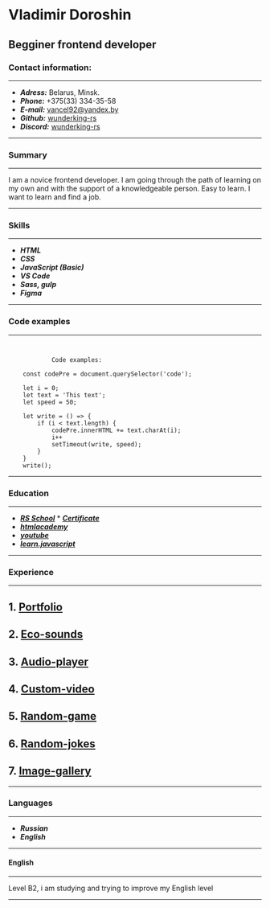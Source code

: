# Vladimir Doroshin

## Begginer frontend developer

### Contact information:

----

* ***Adress:*** Belarus, Minsk.
* ***Phone:*** +375(33) 334-35-58
* ***E-mail:*** <vancel92@yandex.by>
* ***Github:*** [wunderking-rs](https://github.com/wunderking-rs)
* ***Discord:*** [wunderking-rs](https://discordapp.com/users/1015912992426168371/)

----

### Summary

----

I am a novice frontend developer. 
I am going through the path of learning on my own and with the support of a knowledgeable person.
Easy to learn. I want to learn and find a job.

----

### Skills

----

* ***HTML***
* ***CSS***
* ***JavaScript (Basic)***
* ***VS Code***
* ***Sass, gulp***
* ***Figma***

----

### Code examples

----

```


            Code examples:

    const codePre = document.querySelector('code');

    let i = 0;
    let text = 'This text';
    let speed = 50;

    let write = () => {
        if (i < text.length) {
            codePre.innerHTML += text.charAt(i);
            i++
            setTimeout(write, speed);
        }
    }
    write();

```

----

### Education

----
* ***[RS School](https://rs.school/)*** * ***[Certificate](https://docviewer.yandex.by/view/342202273/?*=JXCY%2Bx8rvIDJgDMUGmv3496t5AJ7InVybCI6InlhLWRpc2stcHVibGljOi8vemxwWmljUFBDMWlCdE5BQlBKU0psNUVQRGk3UlVLMERyL28yaENYdkZTNCtqakxxSStWTTlTb2djWDJaM0gzbXEvSjZicG1SeU9Kb25UM1ZvWG5EYWc9PSIsInRpdGxlIjoib2lhcjB3aWMucGRmIiwibm9pZnJhbWUiOmZhbHNlLCJ1aWQiOiIzNDIyMDIyNzMiLCJ0cyI6MTY0NzQyMTk5NjM4NCwieXUiOiI5MTY1ODY0MzQxNjQ1MTM4NTcxIn0%3D)***
* ***[htmlacademy](https://htmlacademy.ru/)***
* ***[youtube](https://www.youtube.com/c/FreelancerLifeStyle/videos)***
* ***[learn.javascript](https://learn.javascript.ru)***

----

### Experience

----

## 1. [Portfolio](https://rolling-scopes-school.github.io/kingerburg-JSFEPRESCHOOL/portfolio/)
## 2. [Eco-sounds](https://rolling-scopes-school.github.io/kingerburg-JSFEPRESCHOOL/eco-sounds/)
## 3. [Audio-player](https://rolling-scopes-school.github.io/kingerburg-JSFEPRESCHOOL/audio-player/)
## 4. [Custom-video](https://rolling-scopes-school.github.io/kingerburg-JSFEPRESCHOOL/custom-video/)
## 5. [Random-game](https://rolling-scopes-school.github.io/kingerburg-JSFEPRESCHOOL/random-game/)
## 6. [Random-jokes](https://rolling-scopes-school.github.io/kingerburg-JSFEPRESCHOOL/random-jokes/)
## 7. [Image-gallery](https://rolling-scopes-school.github.io/kingerburg-JSFEPRESCHOOL/image-galery/)

----
### Languages

----

* ***Russian***
* ***English***

----

#### English

----

Level B2, i am studying and trying to improve my English level

----


